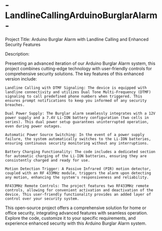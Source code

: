 # -LandlineCallingArduinoBurglarAlarm-
Project Title: Arduino Burglar Alarm with Landline Calling and Enhanced Security Features

Description:

Presenting an advanced iteration of our Arduino Burglar Alarm system, this project combines cutting-edge technology with user-friendly controls for comprehensive security solutions. The key features of this enhanced version include:

    Landline Calling with DTMF Signaling: The device is equipped with landline connectivity and utilizes Dual Tone Multi-Frequency (DTMF) signaling to call predefined phone numbers when triggered. This ensures prompt notifications to keep you informed of any security breaches.

    Dual Power Supply: The Burglar alarm seamlessly integrates with a 12V power supply and a 7.4V Li-ION battery configuration (two cells in series). This dual power setup guarantees uninterrupted operation, even during power outages.

    Automatic Power Source Switching: In the event of a power supply failure, the system automatically switches to the Li-ION batteries, ensuring continuous security monitoring without any interruptions.

    Battery Charging Functionality: The code includes a dedicated section for automatic charging of the Li-ION batteries, ensuring they are consistently charged and ready for use.

    Motion Detection Trigger: A Passive Infrared (PIR) motion detector, coupled with an RF 433MHz module, triggers the alarm upon detecting any motion, enhancing the system's responsiveness and reliability.

    RF433MHz Remote Controls: The project features two RF433MHz remote controls, allowing for convenient activation and deactivation of the device. This user-friendly functionality provides an added layer of control over your security system.

This open-source project offers a comprehensive solution for home or office security, integrating advanced features with seamless operation. Explore the code, customize it to your specific requirements, and experience enhanced security with this Arduino Burglar Alarm system.
